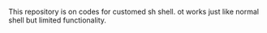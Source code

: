 This repository is on codes for customed sh shell.
ot works just like normal shell but limited functionality.
